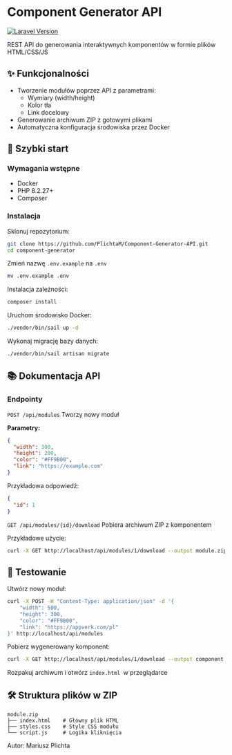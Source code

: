 # Component Generator API

[![Laravel Version](https://img.shields.io/badge/Laravel-11.x-orange.svg)](https://laravel.com)

REST API do generowania interaktywnych komponentów w formie plików HTML/CSS/JS

## ✨ Funkcjonalności

- Tworzenie modułów poprzez API z parametrami:
  - Wymiary (width/height)
  - Kolor tła
  - Link docelowy
- Generowanie archiwum ZIP z gotowymi plikami
- Automatyczna konfiguracja środowiska przez Docker

## 🚀 Szybki start

### Wymagania wstępne

- Docker
- PHP 8.2.27+
- Composer

### Instalacja

Sklonuj repozytorium:

```bash
git clone https://github.com/PlichtaM/Component-Generator-API.git
cd component-generator
```

Zmień nazwę `.env.example` na `.env`
```bash
mv .env.example .env
```

Instalacja zależności:

```bash
composer install
```

Uruchom środowisko Docker:

```bash
./vendor/bin/sail up -d
```

Wykonaj migrację bazy danych:

```bash
./vendor/bin/sail artisan migrate
```

## 📚 Dokumentacja API

### Endpointy

`POST /api/modules`
Tworzy nowy moduł

**Parametry:**

```json
{
  "width": 300,
  "height": 200,
  "color": "#FF9B00",
  "link": "https://example.com"
}
```

Przykładowa odpowiedź:

```json
{
  "id": 1
}
```

`GET /api/modules/{id}/download`
Pobiera archiwum ZIP z komponentem

Przykładowe użycie:

```bash
curl -X GET http://localhost/api/modules/1/download --output module.zip
```

## 🧪 Testowanie

Utwórz nowy moduł:

```bash
curl -X POST -H "Content-Type: application/json" -d '{
    "width": 500,
    "height": 300,
    "color": "#FF9B00",
    "link": "https://appverk.com/pl"
}' http://localhost/api/modules
```

Pobierz wygenerowany komponent:

```bash
curl -X GET http://localhost/api/modules/1/download --output component.zip
```

Rozpakuj archiwum i otwórz `index.html `w przeglądarce

## 🛠️ Struktura plików w ZIP

```
module.zip
├── index.html    # Główny plik HTML
├── styles.css    # Style CSS modułu
└── script.js     # Logika kliknięcia
```



Autor: Mariusz Plichta
